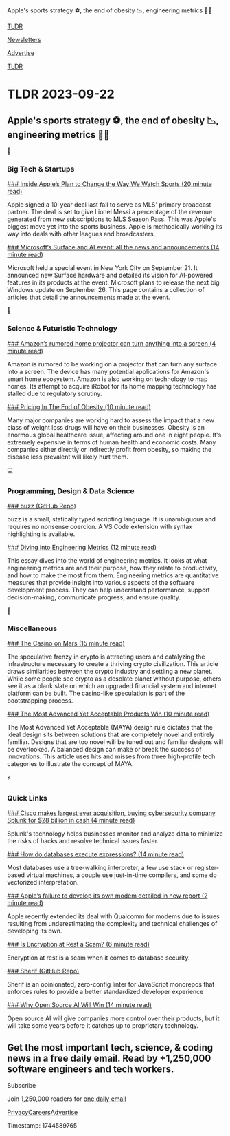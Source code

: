 Apple's sports strategy ⚽, the end of obesity 📉, engineering metrics 👨‍💻

[TLDR](/)

[Newsletters](/newsletters)

[Advertise](https://advertise.tldr.tech/)

[TLDR](/)

# TLDR 2023-09-22

## Apple's sports strategy ⚽, the end of obesity 📉, engineering metrics 👨‍💻

📱

### Big Tech & Startups

[### Inside Apple’s Plan to Change the Way We Watch Sports (20 minute read)](https://www.gq.com/story/apple-sports-streaming-mls-eddy-cue?utm_source=tldrnewsletter)

Apple signed a 10-year deal last fall to serve as MLS' primary broadcast partner. The deal is set to give Lionel Messi a percentage of the revenue generated from new subscriptions to MLS Season Pass. This was Apple's biggest move yet into the sports business. Apple is methodically working its way into deals with other leagues and broadcasters.

[### Microsoft’s Surface and AI event: all the news and announcements (14 minute read)](https://www.theverge.com/2023/9/21/23882273/microsoft-event-surface-windows-office-ai?utm_source=tldrnewsletter)

Microsoft held a special event in New York City on September 21. It announced new Surface hardware and detailed its vision for AI-powered features in its products at the event. Microsoft plans to release the next big Windows update on September 26. This page contains a collection of articles that detail the announcements made at the event.

🚀

### Science & Futuristic Technology

[### Amazon’s rumored home projector can turn anything into a screen (4 minute read)](https://www.theverge.com/2023/9/21/23884363/amazon-smart-home-projector-alexa-device?utm_source=tldrnewsletter)

Amazon is rumored to be working on a projector that can turn any surface into a screen. The device has many potential applications for Amazon's smart home ecosystem. Amazon is also working on technology to map homes. Its attempt to acquire iRobot for its home mapping technology has stalled due to regulatory scrutiny.

[### Pricing In The End of Obesity (10 minute read)](https://investmenttakes.substack.com/p/pricing-in-the-end-of-obesity?utm_source=tldrnewsletter)

Many major companies are working hard to assess the impact that a new class of weight loss drugs will have on their businesses. Obesity is an enormous global healthcare issue, affecting around one in eight people. It's extremely expensive in terms of human health and economic costs. Many companies either directly or indirectly profit from obesity, so making the disease less prevalent will likely hurt them.

💻

### Programming, Design & Data Science

[### buzz (GitHub Repo)](https://github.com/buzz-language/buzz?utm_source=tldrnewsletter)

buzz is a small, statically typed scripting language. It is unambiguous and requires no nonsense coercion. A VS Code extension with syntax highlighting is available.

[### Diving into Engineering Metrics (12 minute read)](https://hybridhacker.email/p/diving-into-engineering-metrics?utm_source=tldrnewsletter)

This essay dives into the world of engineering metrics. It looks at what engineering metrics are and their purpose, how they relate to productivity, and how to make the most from them. Engineering metrics are quantitative measures that provide insight into various aspects of the software development process. They can help understand performance, support decision-making, communicate progress, and ensure quality.

🎁

### Miscellaneous

[### The Casino on Mars (15 minute read)](https://www.paradigm.xyz/2023/09/casino-on-mars?utm_source=tldrnewsletter)

The speculative frenzy in crypto is attracting users and catalyzing the infrastructure necessary to create a thriving crypto civilization. This article draws similarities between the crypto industry and settling a new planet. While some people see crypto as a desolate planet without purpose, others see it as a blank slate on which an upgraded financial system and internet platform can be built. The casino-like speculation is part of the bootstrapping process.

[### The Most Advanced Yet Acceptable Products Win (10 minute read)](https://every.to/p/the-most-advanced-yet-acceptable-products-win?utm_source=tldrnewsletter)

The Most Advanced Yet Acceptable (MAYA) design rule dictates that the ideal design sits between solutions that are completely novel and entirely familiar. Designs that are too novel will be tuned out and familiar designs will be overlooked. A balanced design can make or break the success of innovations. This article uses hits and misses from three high-profile tech categories to illustrate the concept of MAYA.

⚡

### Quick Links

[### Cisco makes largest ever acquisition, buying cybersecurity company Splunk for $28 billion in cash (4 minute read)](https://www.cnbc.com/2023/09/21/cisco-acquiring-splunk-for-157-a-share-in-cash.html?utm_source=tldrnewsletter)

Splunk's technology helps businesses monitor and analyze data to minimize the risks of hacks and resolve technical issues faster.

[### How do databases execute expressions? (14 minute read)](https://notes.eatonphil.com/2023-09-21-how-do-databases-execute-expressions.html?utm_source=tldrnewsletter)

Most databases use a tree-walking interpreter, a few use stack or register-based virtual machines, a couple use just-in-time compilers, and some do vectorized interpretation.

[### Apple’s failure to develop its own modem detailed in new report (2 minute read)](https://www.theverge.com/2023/9/21/23883565/apple-5g-modem-failure-inside-story?utm_source=tldrnewsletter)

Apple recently extended its deal with Qualcomm for modems due to issues resulting from underestimating the complexity and technical challenges of developing its own.

[### Is Encryption at Rest a Scam? (6 minute read)](https://evervault.com/blog/is-encryption-at-rest-a-scam?utm_source=tldrnewsletter)

Encryption at rest is a scam when it comes to database security.

[### Sherif (GitHub Repo)](https://github.com/QuiiBz/sherif?utm_source=tldrnewsletter)

Sherif is an opinionated, zero-config linter for JavaScript monorepos that enforces rules to provide a better standardized developer experience

[### Why Open Source AI Will Win (14 minute read)](https://varunshenoy.substack.com/p/why-open-source-ai-will-win?utm_source=tldrnewsletter)

Open source AI will give companies more control over their products, but it will take some years before it catches up to proprietary technology.

## Get the most important tech, science, & coding news in a free daily email. Read by +1,250,000 software engineers and tech workers.

Subscribe

Join 1,250,000 readers for [one daily email](/api/latest/tech)

[Privacy](/privacy)[Careers](https://jobs.ashbyhq.com/tldr.tech)[Advertise](/tech/advertise)

Timestamp: 1744589765